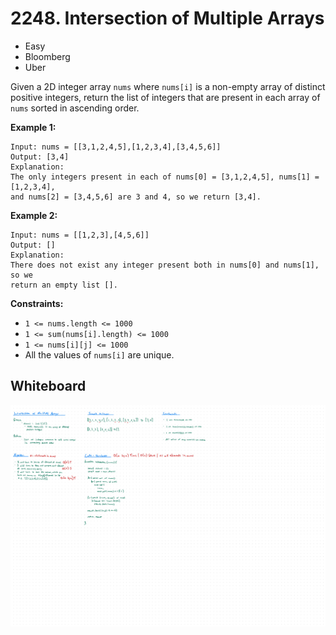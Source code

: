 # 2248. Intersection of Multiple Arrays
- Easy
- Bloomberg
- Uber

Given a 2D integer array `nums` where `nums[i]` is a non-empty array of distinct
positive integers, return the list of integers that are present in each array of
`nums` sorted in ascending order.

**Example 1:**
```
Input: nums = [[3,1,2,4,5],[1,2,3,4],[3,4,5,6]]
Output: [3,4]
Explanation:
The only integers present in each of nums[0] = [3,1,2,4,5], nums[1] = [1,2,3,4],
and nums[2] = [3,4,5,6] are 3 and 4, so we return [3,4].
```

**Example 2:**
```
Input: nums = [[1,2,3],[4,5,6]]
Output: []
Explanation:
There does not exist any integer present both in nums[0] and nums[1], so we
return an empty list [].
```

**Constraints:**
- `1 <= nums.length <= 1000`
- `1 <= sum(nums[i].length) <= 1000`
- `1 <= nums[i][j] <= 1000`
- All the values of `nums[i]` are unique.

## Whiteboard
![Whiteboard Image][whiteboard-image]

<!-- Refs -->
[whiteboard-image]: whiteboard.jpg
